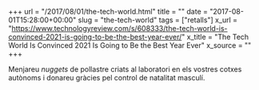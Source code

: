 +++
url = "/2017/08/01/the-tech-world.html"
title = ""
date = "2017-08-01T15:28:00+00:00"
slug = "the-tech-world"
tags = ["retalls"]
x_url = "https://www.technologyreview.com/s/608333/the-tech-world-is-convinced-2021-is-going-to-be-the-best-year-ever/"
x_title = "The Tech World Is Convinced 2021 Is Going to Be the Best Year Ever"
x_source = ""
+++

Menjareu *nuggets* de pollastre criats al laboratori en els vostres cotxes autònoms i donareu gràcies pel control de natalitat masculí.
